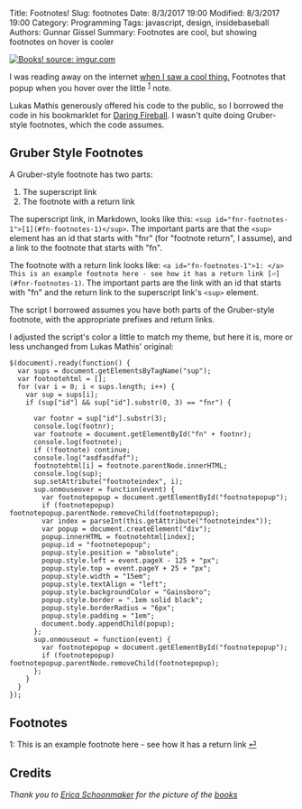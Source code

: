 ﻿Title: Footnotes!
Slug: footnotes
Date: 8/3/2017 19:00
Modified: 8/3/2017 19:00
Category: Programming
Tags: javascript, design, insidebaseball
Authors: Gunnar Gissel
Summary: Footnotes are cool, but showing footnotes on hover is cooler

<a href="https://imgur.com/yU7tDJn"><img src="https://i.imgur.com/yU7tDJnm.jpg" title="Books! source: imgur.com" /></a>

I was reading away on the internet [when I saw a cool thing.](https://ignorethecode.net/blog/2010/04/20/footnotes/)  Footnotes that popup when you hover over the little <sup id="fnr-footnotes-1">[1](fn-footnotes-1)</sup> note.


Lukas Mathis generously offered his code to the public, so I borrowed the code in his bookmarklet for [Daring Fireball](https://daringfireball.net).  I wasn't quite doing Gruber-style footnotes, which the code assumes.


Gruber Style Footnotes
--------------------------------


A Gruber-style footnote has two parts:


1. The superscript link
2. The footnote with a return link


The superscript link, in Markdown, looks like this: `<sup id="fnr-footnotes-1">[1](#fn-footnotes-1)</sup>`.  The important parts are that the `<sup>` element has an id that starts with "fnr" (for "footnote return", I assume), and a link to the footnote that starts with "fn".


The footnote with a return link looks like: `<a id="fn-footnotes-1">1: </a> This is an example footnote here - see how it has a return link [⏎](#fnr-footnotes-1)`.  The important parts are the link with an id that starts with "fn" and the return link to the superscript link's `<sup>` element.


The script I borrowed assumes you have both parts of the Gruber-style footnote, with the appropriate prefixes and return links.


I adjusted the script's color a little to match my theme, but here it is, more or less unchanged from Lukas Mathis' original:


    $(document).ready(function() {
      var sups = document.getElementsByTagName("sup");
      var footnotehtml = [];
      for (var i = 0; i < sups.length; i++) {
        var sup = sups[i];
        if (sup["id"] && sup["id"].substr(0, 3) == "fnr") {
          
          var footnr = sup["id"].substr(3);
          console.log(footnr);
          var footnote = document.getElementById("fn" + footnr);
          console.log(footnote);
          if (!footnote) continue;
          console.log("asdfasdfaf");
          footnotehtml[i] = footnote.parentNode.innerHTML;
          console.log(sup);
          sup.setAttribute("footnoteindex", i);
          sup.onmouseover = function(event) {
            var footnotepopup = document.getElementById("footnotepopup");
            if (footnotepopup) footnotepopup.parentNode.removeChild(footnotepopup);
            var index = parseInt(this.getAttribute("footnoteindex"));
            var popup = document.createElement("div");
            popup.innerHTML = footnotehtml[index];
            popup.id = "footnotepopup";
            popup.style.position = "absolute";
            popup.style.left = event.pageX - 125 + "px";
            popup.style.top = event.pageY + 25 + "px";
            popup.style.width = "15em";
            popup.style.textAlign = "left";
            popup.style.backgroundColor = "Gainsboro";
            popup.style.border = ".1em solid black";
            popup.style.borderRadius = "6px";
            popup.style.padding = "1em";
            document.body.appendChild(popup);
          };
          sup.onmouseout = function(event) {
            var footnotepopup = document.getElementById("footnotepopup");
            if (footnotepopup) footnotepopup.parentNode.removeChild(footnotepopup);
          };
        }
      }
    });






## Footnotes

<a id="fn-footnotes-1">1: </a> This is an example footnote here - see how it has a return link [⏎](#fnr-footnotes-1)

## Credits

_Thank you to [Erica Schoonmaker](https://www.flickr.com/photos/_erica/) for the picture of the [books](https://flic.kr/p/9EUVrx)_
